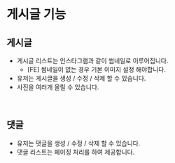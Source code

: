 # 게시글 기능
## 게시글
- 게시글 리스트는 인스타그램과 같이 썸네일로 이루어집니다.
    - [FE] 썸네일이 없는 경우 기본 이미지 설정 해야합니다.
- 유저는 게시글을 생성 / 수정 / 삭제 할 수 있습니다.
- 사진을 여러개 올릴 수 있습니다.

<br>

## 댓글
- 유저는 댓글을 생성 / 수정 / 삭제 할 수 있습니다.
- 댓글 리스트는 페이징 처리를 하여 제공합니다.
